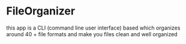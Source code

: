 # FileOrganizer
this app is a CLI (command line user interface) based which organizes around 40 + file formats and make you files clean and well organized
